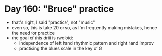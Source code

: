 # Day 160: "Bruce" practice

- that's right, I said "practice", not "music"
- even so, this is take 20 or so, as I'm frequently making mistakes, hence the need for practice
- the goal of this drill is twofold:
  - independence of left hand rhythmic pattern and right hand improv
  - practicing the blues scale in the key of G

